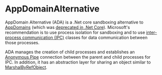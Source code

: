 # AppDomainAlternative

AppDomain Alternative (ADA) is a .Net core sandboxing alternative to [AppDomains](https://docs.microsoft.com/en-us/dotnet/api/system.appdomain) (which was [deprecated in .Net Core](https://devblogs.microsoft.com/dotnet/porting-to-net-core/)). Microsoft's recommendation is to use process isolation for sandboxing and to use [inter-process communication (IPC)](https://docs.microsoft.com/en-us/windows/desktop/ipc/interprocess-communications) classes for data communication between those processes.

ADA manages the creation of child processes and establishes an [Anonymous Pipe](https://docs.microsoft.com/en-us/dotnet/standard/io/how-to-use-anonymous-pipes-for-local-interprocess-communication) connection between the parent and child processes for IPC. In addition, it has an abstraction layer for sharing an object similar to [MarshalByRefObject](https://docs.microsoft.com/en-us/dotnet/api/system.marshalbyrefobject).
